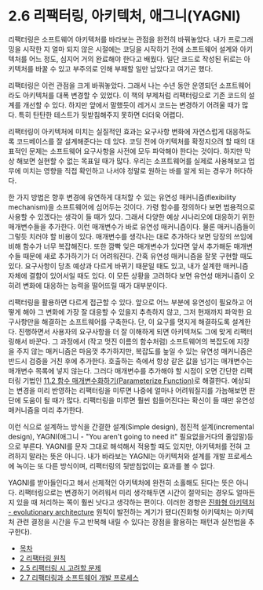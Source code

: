 # 2.6 리팩터링, 아키텍처, 애그니(YAGNI)
리팩터링은 소프트웨어 아키텍처를 바라보는 관점을 완전히 바꿔놓았다. 내가 프로그래밍을 시작한 지 얼마 되지 않은 시절에는 코딩을 시작하기 전에 소프트웨어 설계와 아키텍처를 어느 정도, 심지어 거의 완료해야 한다고 배웠다. 일단 코드로 작성된 뒤로는 아키텍처를 바꿀 수 있고 부주의로 인해 부패할 일만 남았다고 여기곤 했다.

리팩터링은 이런 관점을 크게 바꿔놓았다. 그래서 나는 수년 동안 운영되던 소프트웨어라도 아키텍처를 대폭 변경할 수 있었다. 이 책의 부제처럼 리팩터링으로 기존 코드의 설계를 개선할 수 있다. 하지만 앞에서 말했듯이 레거시 코드는 변경하기 어려울 때가 많다. 특히 탄탄한 테스트가 뒷받침해주지 못하면 더더욱 어렵다.

리팩터링이 아키텍처에 미치는 실질적인 효과는 요구사항 변화에 자연스럽게 대응하도록 코드베이스를 잘 설계해준다는 데 있다. 코딩 전에 아키텍처를 확정지으려 할 때의 대표적인 문제는 소프트웨어 요구사항을 사전에 모두 파악해야 한다는 것이다. 하지만 막상 해보면 실현할 수 없는 목표일 때가 많다. 우리는 소프트웨어를 실제로 사용해보고 업무에 미치는 영향을 직접 확인하고 나서야 정말로 원하는 바를 알게 되는 경우가 허다하다.

한 가지 방법은 향후 변경에 유연하게 대처할 수 있는 유연성 매커니즘(flexibility mechanism)을 소프트웨어에 심어두는 것이다. 가령 함수를 정의하다 보면 범용적으로 사용할 수 있겠다는 생각이 들 때가 있다. 그래서 다양한 예상 시나리오에 대응하기 위한 매개변수들을 추가한다. 이런 매개변수가 바로 유연성 매커니즘이다. 물론 매커니즘들이 그렇듯 치러야 할 비용이 있다. 매개변수를 생각나는 대로 추가하다 보면 당장의 쓰임에 비해 함수가 너무 복잡해진다. 또한 깜빡 잊은 매개변수가 있다면 앞서 추가해둔 매개변수들 때문에 새로 추가하기가 더 어려워진다. 간혹 유연성 매커니즘을 잘못 구현할 때도 있다. 요구사항이 당초 예상과 다르게 바뀌기 때문일 때도 있고, 내가 설계한 매커니즘 자체에 결함이 있어서일 때도 있다. 이 모든 상황을 고려하다 보면 유연성 매커니즘이 오히려 변화에 대응하는 능력을 떨어뜨릴 때가 대부분이다.

리팩터링을 활용하면 다르게 접근할 수 있다. 앞으로 어느 부분에 유연성이 필요하고 어떻게 해야 그 변화에 가장 잘 대응할 수 있을지 추측하지 않고, 그저 현재까지 파악한 요구사항만을 해결하는 소프트웨어를 구축한다. 단, 이 요구를 멋지게 해결하도록 설계한다. 진행하면서 사용자의 요구사항을 더 잘 이해하게 되면 아키텍쳐도 그에 맞게 리팩터링해서 바꾼다. 그 과정에서 (작고 멋진 이름의 함수처럼) 소프트웨어의 복잡도에 지장을 주지 않는 매커니즘은 마음껏 추가하지만, 복잡도를 높일 수 있는 유연성 매커니즘은 반드시 검증을 거친 후에 추가한다. 호출하는 측에서 항상 같은 값을 넘기는 매개변수는 매개변수 목록에 넣지 않는다. 그러다 매개변수를 추가해야 할 시점이 오면 간단한 리팩터링 기법인 [11.2 함수 매개변수화하기(Parameterize Function)](https://github.com/wonder13662/refactoring-v2/blob/writing/chapter11/11-2.md)로 해결한다. 예상되는 변경을 미리 반영하는 리팩터링을 미루면 나중에 얼마나 어려워질지를 가늠해보면 판단에 도움이 될 때가 많다. 리팩터링을 미루면 훨씬 힘들어진다는 확신이 들 때만 유연성 매커니즘을 미리 추가한다.

이런 식으로 설계하느 방식을 간결한 설계(Simple design), 점진적 설계(incremental design), YAGNI(애그니 - "You aren't going to need it" 필요없을거다의 줄임말)등으로 부른다. YAGNI를 문자 그대로 해석해서 적용할 때도 있지만, 아키텍처를 전혀 고려하지 말라는 뜻은 아니다. 내가 바라보는 YAGNI는 아키텍처와 설계를 개발 프로세스에 녹이는 또 다른 방식이며, 리팩터링의 뒷받침없이는 효과를 볼 수 없다.

YAGNI를 받아들인다고 해서 선제적인 아키텍처에 완전히 소홀해도 된다는 뜻은 아니다. 리팩터링으로는 변경하기 어려워서 미리 생각해두면 시간이 절약되는 경우도 얼마든지 있을 때 처리하는 쪽이 훨씬 낫다고 생각하는 편이다. 이러한 경향은 [진화형 아키텍처 - evolutionary architecture](https://www.amazon.com/_/dp/1491986360?tag=oreilly20-20) 원칙이 발전하는 계기가 됐다(진화형 아키텍처는 아키텍처 관련 결정을 시간을 두고 반복해 내릴 수 있다는 장점을 활용하는 패턴과 실천법을 추구한다).

- [목차](https://github.com/wonder13662/refactoring-v2/blob/writing/README.md)
- [2 리팩터링 원칙](https://github.com/wonder13662/refactoring-v2/blob/writing/chapter02)
- [2.5 리팩터링 시 고려할 문제](https://github.com/wonder13662/refactoring-v2/blob/writing/chapter02/2-5.md)
- [2.7 리팩터링과 소프트웨어 개발 프로세스](https://github.com/wonder13662/refactoring-v2/blob/writing/chapter02/2-7.md)